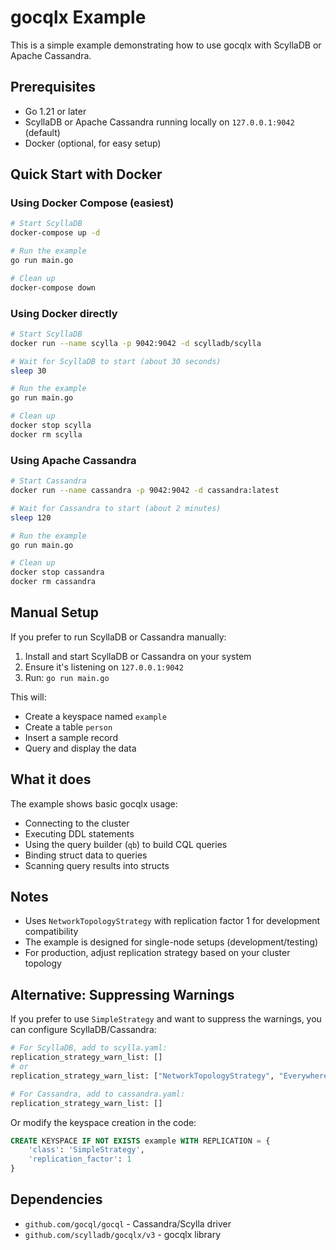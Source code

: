 # gocqlx Example

This is a simple example demonstrating how to use gocqlx with ScyllaDB or Apache Cassandra.

## Prerequisites

- Go 1.21 or later
- ScyllaDB or Apache Cassandra running locally on `127.0.0.1:9042` (default)
- Docker (optional, for easy setup)

## Quick Start with Docker

### Using Docker Compose (easiest)

```bash
# Start ScyllaDB
docker-compose up -d

# Run the example
go run main.go

# Clean up
docker-compose down
```

### Using Docker directly

```bash
# Start ScyllaDB
docker run --name scylla -p 9042:9042 -d scylladb/scylla

# Wait for ScyllaDB to start (about 30 seconds)
sleep 30

# Run the example
go run main.go

# Clean up
docker stop scylla
docker rm scylla
```

### Using Apache Cassandra

```bash
# Start Cassandra
docker run --name cassandra -p 9042:9042 -d cassandra:latest

# Wait for Cassandra to start (about 2 minutes)
sleep 120

# Run the example
go run main.go

# Clean up
docker stop cassandra
docker rm cassandra
```

## Manual Setup

If you prefer to run ScyllaDB or Cassandra manually:

1. Install and start ScyllaDB or Cassandra on your system
2. Ensure it's listening on `127.0.0.1:9042`
3. Run: `go run main.go`

This will:
- Create a keyspace named `example`
- Create a table `person`
- Insert a sample record
- Query and display the data

## What it does

The example shows basic gocqlx usage:
- Connecting to the cluster
- Executing DDL statements
- Using the query builder (`qb`) to build CQL queries
- Binding struct data to queries
- Scanning query results into structs

## Notes

- Uses `NetworkTopologyStrategy` with replication factor 1 for development compatibility
- The example is designed for single-node setups (development/testing)
- For production, adjust replication strategy based on your cluster topology

## Alternative: Suppressing Warnings

If you prefer to use `SimpleStrategy` and want to suppress the warnings, you can configure ScyllaDB/Cassandra:

```bash
# For ScyllaDB, add to scylla.yaml:
replication_strategy_warn_list: []
# or
replication_strategy_warn_list: ["NetworkTopologyStrategy", "EverywhereStrategy"]

# For Cassandra, add to cassandra.yaml:
replication_strategy_warn_list: []
```

Or modify the keyspace creation in the code:
```sql
CREATE KEYSPACE IF NOT EXISTS example WITH REPLICATION = {
    'class': 'SimpleStrategy',
    'replication_factor': 1
}
```

## Dependencies

- `github.com/gocql/gocql` - Cassandra/Scylla driver
- `github.com/scylladb/gocqlx/v3` - gocqlx library